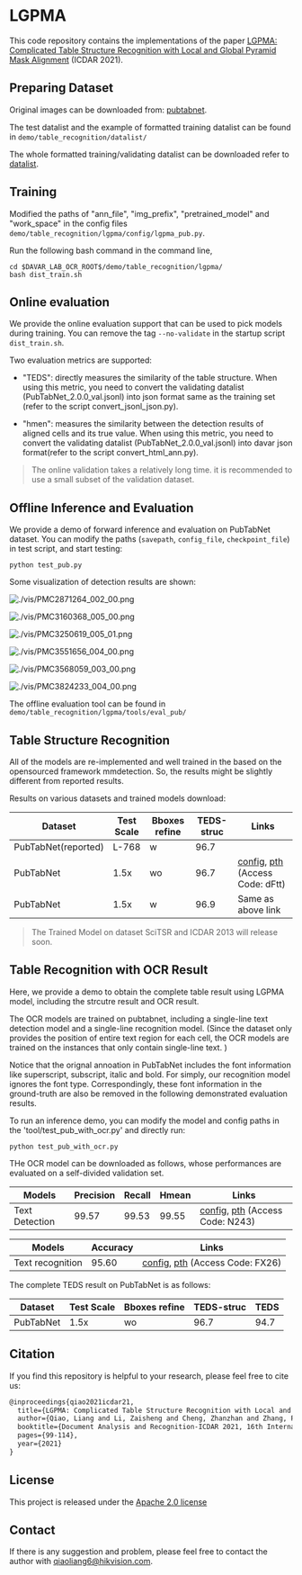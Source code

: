 # LGPMA

This code repository contains the implementations of the paper [LGPMA: Complicated Table Structure Recognition with Local and Global Pyramid Mask Alignment](https://arxiv.org/pdf/2105.06224.pdf) (ICDAR 2021).


## Preparing Dataset
Original images can be downloaded from: [pubtabnet](https://developer.ibm.com/exchanges/data/all/pubtabnet/).

The test datalist and the example of formatted training datalist can be found in `demo/table_recognition/datalist/`

The whole formatted training/validating datalist can be downloaded refer to [datalist](../datalist/ReadMe.md).

## Training
Modified the paths of "ann_file", "img_prefix", "pretrained_model" and "work_space" in the config files `demo/table_recognition/lgpma/config/lgpma_pub.py`.

Run the following bash command in the command line,
``` shell
cd $DAVAR_LAB_OCR_ROOT$/demo/table_recognition/lgpma/
bash dist_train.sh
```
## Online evaluation 
We provide the online evaluation support that can be used to pick models during training. You can remove the tag `--no-validate` in the startup script `dist_train.sh`. 

Two evaluation metrics are supported:

- "TEDS": directly measures the similarity of the table structure. When using this metric, you need to convert the validating datalist (PubTabNet_2.0.0_val.jsonl) into json format same as the training set (refer to the script convert_jsonl_json.py).

- "hmen": measures the similarity between the detection results of aligned cells and its true value. When using this metric, you need to convert the validating datalist (PubTabNet_2.0.0_val.jsonl) into davar json format(refer to the script convert_html_ann.py).

> The online validation takes a relatively long time. it is recommended to use a small subset of the validation dataset.

## Offline Inference and Evaluation
We provide a demo of forward inference and evaluation on PubTabNet dataset. You can modify the paths (`savepath`, `config_file`, `checkpoint_file`) in test script, and start testing:

``` shell
python test_pub.py 
```

Some visualization of detection results are shown:

![./vis/PMC2871264_002_00.png](./vis/PMC2871264_002_00.png)

![./vis/PMC3160368_005_00.png](./vis/PMC3160368_005_00.png)

![./vis/PMC3250619_005_01.png](./vis/PMC3250619_005_01.png)

![./vis/PMC3551656_004_00.png](./vis/PMC3551656_004_00.png)

![./vis/PMC3568059_003_00.png](./vis/PMC3568059_003_00.png)

![./vis/PMC3824233_004_00.png](./vis/PMC3824233_004_00.png)

The offline evaluation tool can be found in `demo/table_recognition/lgpma/tools/eval_pub/`

## Table Structure Recognition
All of the models are re-implemented and well trained in the based on the opensourced framework mmdetection. So, the results might be slightly different from reported results.

Results on various datasets and trained models download:

| Dataset             | Test Scale | Bboxes refine  | TEDS-struc | Links |
|---------------------|------------|----------------|------------|-------|
| PubTabNet(reported) | L-768      | w              | 96.7       |       |
| PubTabNet           | 1.5x       | wo             | 96.7       | [config](configs/lgpma_pub.py), [pth](https://drive.hikvision.com/hcs/controller/hik-manage/fileDownload?link=HaUjsAlJ) (Access Code: dFtt)|
| PubTabNet           | 1.5x       | w              | 96.9       | Same as above link |

> The Trained Model on dataset SciTSR and ICDAR 2013 will release soon.

## Table Recognition with OCR Result

Here, we provide a demo to obtain the complete table result using LGPMA model, including the strcutre result and OCR result. 

The OCR models are trained on pubtabnet, including a single-line text detection model and a single-line recognition model.
(Since the dataset only provides the position of entire text region for each cell, the OCR models are trained on the 
instances that only contain single-line text. )

Notice that the orignal annoation in PubTabNet includes the font information like superscript, subscript, italic and bold. For simply, our recognition model ignores the font type.  Correspondingly, these font information in the ground-truth are also be removed in the following demonstrated evaluation results.
 
To run an inference demo, you can modify the model and config paths in the 'tool/test_pub_with_ocr.py' and directly run:

``` shell
python test_pub_with_ocr.py 
```

THe OCR model can be downloaded as follows, whose performances are evaluated on a self-divided validation set. 

| Models         | Precision | Recall  | Hmean    | Links |
|----------------|-----------|---------|----------|-------|
| Text Detection | 99.57     | 99.53   | 99.55    | [config](configs/ocr_models/det_mask_rcnn_r50_fpn_pubtabnet.py), [pth](https://drive.hikvision.com/hcs/controller/hik-manage/fileDownload?link=ZtMP7Cok) (Access Code: N243) |

| Models           | Accuracy  | Links |
|------------------|-----------|-------|
| Text recognition | 95.60     | [config](configs/ocr_models/rcg_res32_bilstm_attn_pubtabnet_sensitive.py), [pth](https://drive.hikvision.com/hcs/controller/hik-manage/fileDownload?link=AlPjG61i) (Access Code: FX26) |

The complete TEDS result on PubTabNet is as follows:


| Dataset   | Test Scale |  Bboxes refine |  TEDS-struc   |  TEDS   |
|-----------|------------|----------------|---------------|---------|
| PubTabNet | 1.5x       |       wo       |   96.7        |  94.7   |

## Citation

If you find this repository is helpful to your research, please feel free to cite us:

``` markdown
@inproceedings{qiao2021icdar21,
  title={LGPMA: Complicated Table Structure Recognition with Local and Global Pyramid Mask Alignment},
  author={Qiao, Liang and Li, Zaisheng and Cheng, Zhanzhan and Zhang, Peng and Pu, Shiliang and Niu, Yi and Ren, Wenqi and Tan, Wenming and Wu, Fei},
  booktitle={Document Analysis and Recognition-ICDAR 2021, 16th International Conference, Lausanne, Switzerland, September 5–10, 2021, Proceedings, Part I},
  pages={99-114},
  year={2021}
}
```
## License
This project is released under the [Apache 2.0 license](../../../davar_ocr/LICENSE)

## Contact
If there is any suggestion and problem, please feel free to contact the author with qiaoliang6@hikvision.com.
